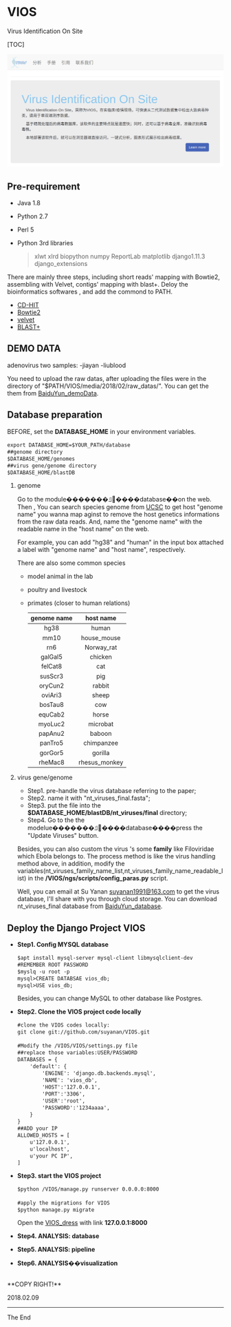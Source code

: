 # VIOS
Virus Identification On Site

[TOC]

![VIOS HOME PAGE](https://github.com/suyanan/VIOS/raw/master/INTRO/HOME-main.png)

## Pre-requirement
- Java 1.8
- Python 2.7
- Perl 5
- Python 3rd libraries

  > xlwt xlrd biopython numpy ReportLab matplotlib django1.11.3 django_extensions


There are mainly three steps, including short reads' mapping with Bowtie2, assembling with Velvet, contigs' mapping with blast+.
Deloy the bioinformatics softwares , and add the commond to PATH.
- [CD-HIT](http://weizhongli-lab.org/cd-hit/)
- [Bowtie2](http://bowtie-bio.sourceforge.net/bowtie2/index.shtml)
- [velvet](https://www.ebi.ac.uk/~zerbino/velvet/)
- [BLAST+](https://blast.ncbi.nlm.nih.gov/Blast.cgi?CMD=Web&PAGE_TYPE=BlastDocs&DOC_TYPE=Download)

## DEMO DATA
adenovirus two samples:
-jiayan
-liublood

You need to upload the raw datas, after uploading the files were in the directory of "$PATH/VIOS/media/2018/02/raw_datas/".
You can get the them from [BaiduYun_demoData](https://pan.baidu.com/s/1i6DjPu1).

## Database preparation
BEFORE, set the **DATABASE_HOME** in your environment variables.
```
export DATABASE_HOME=$YOUR_PATH/database
##genome directory
$DATABASE_HOME/genomes
##virus gene/genome directory
$DATABASE_HOME/blastDB
```
1. genome

   Go to the module�������ݿ⴦����database��on the web.
   Then , You can search species genome from [UCSC](http://hgdownload.soe.ucsc.edu/downloads.html) to get host "genome name" you wanna map aginst to remove the host genetics informations from the raw data reads. And, name the "genome name" with the readable name in the "host name" on the web.

   For example, you can add "hg38" and "human" in the input box attached a label with "genome name" and "host name", respectively.

   There are also some common species
   - model animal in the lab
   - poultry and livestock
   - primates (closer to human relations)

       | genome name |   host name   |
       |:-----------:|:-------------:|
       |    hg38     |     human     |
       |    mm10     |  house_mouse  |
       |     rn6     |  Norway_rat   |
       |   galGal5   |    chicken    |
       |   felCat8   |      cat      |
       |   susScr3   |      pig      |
       |   oryCun2   |    rabbit     |
       |   oviAri3   |     sheep     |
       |   bosTau8   |      cow      |
       |   equCab2   |     horse     |
       |   myoLuc2   |   microbat    |
       |   papAnu2   |    baboon     |
       |   panTro5   |  chimpanzee   |
       |   gorGor5   |    gorilla    |
       |   rheMac8   | rhesus_monkey |
2. virus gene/genome

   - Step1. pre-handle the virus database referring to the paper;
   - Step2. name it with "nt_viruses_final.fasta";
   - Step3. put the file into the **$DATABASE_HOME/blastDB/nt_viruses/final** directory;
   - Step4. Go to the the modelue�������ݿ⴦����database����press the "Update Viruses" button.

   Besides, you can also custom the virus 's some **family** like Filoviridae which Ebola belongs to. The process method is like the virus handling method above, in addition, modify the variables(nt_viruses_family_name_list,nt_viruses_family_name_readable_list) in the **/VIOS/ngs/scripts/config_paras.py** script.

   Well, you can email at Su Yanan <suyanan1991@163.com> to get the virus database, I'll share with you through cloud storage.
   You can download nt_viruses_final database from [BaiduYun_database](https://pan.baidu.com/s/1o8Vatbs).

## Deploy the Django Project **VIOS**
  - **Step1. Config MYSQL database**
    ```
    $apt install mysql-server mysql-client libmysqlclient-dev  #REMEMBER ROOT PASSWORD
    $myslq -u root -p
    mysql>CREATE DATABSAE vios_db;
    mysql>USE vios_db;
    ```
    Besides, you can change MySQL to other database like Postgres.

  - **Step2. Clone the VIOS project code locally**
    ```
    #clone the VIOS codes locally:
    git clone git://github.com/suyanan/VIOS.git

    #Modify the /VIOS/VIOS/settings.py file
    ##replace those variables:USER/PASSWORD
    DATABASES = {
        'default': {
            'ENGINE': 'django.db.backends.mysql',
            'NAME': 'vios_db',
            'HOST':'127.0.0.1',
            'PORT':'3306',
            'USER':'root',
            'PASSWORD':'1234aaaa',
        }
    }
    ##ADD your IP
    ALLOWED_HOSTS = [
        u'127.0.0.1',
        u'localhost',
        u'your PC IP',
    ]
    ```

  - **Step3. start the VIOS project**
    ```
    $python /VIOS/manage.py runserver 0.0.0.0:8000

    #apply the migrations for VIOS
    $python manage.py migrate
    ```
    Open the [VIOS_dress](127.0.0.1:8000) with link **127.0.0.1:8000**

  - **Step4. ANALYSIS: database**
  - **Step5. ANALYSIS: pipeline**
  - **Step6. ANALYSIS��visualization**



<br>
**COPY RIGHT!**

2018.02.09


---
The End
